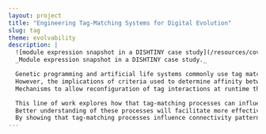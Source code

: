```yaml
---
layout: project
title: "Engineering Tag-Matching Systems for Digital Evolution"
slug: tag
theme: evolvability
description: |
  ![module expression snapshot in a DISHTINY case study](/resources/cover-tag.png){:width="100%"}{:height="200px"}{:style="object-fit:cover; object-position:top;"}
  _Module expression snapshot in a DISHTINY case study._

  Genetic programming and artificial life systems commonly use tag matching to decide interactions between system components.
  However, the implications of criteria used to determine affinity between tags with respect evolutionary dynamics have not been directly studied.
  Mechanisms to allow reconfiguration of tag interactions at runtime through dynamic regulation remain unexplored, as well.

  This line of work explores how that tag-matching processes can influence the rate of adaptive evolution and the quality of evolved solutions.
  Better understanding of these processes will facilitate more effective incorporation of tag matching into genetic programming and artificial life systems.
  By showing that tag-matching processes influence connectivity patterns and evolutionary dynamics, our findings also raise fundamental questions about the properties of tag-matching systems in nature.
---
```

